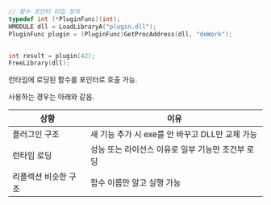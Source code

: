 
```cpp
// 함수 포인터 타입 정의
typedef int (*PluginFunc)(int);
HMODULE dll = LoadLibraryA("plugin.dll");
PluginFunc plugin = (PluginFunc)GetProcAddress(dll, "doWork");


int result = plugin(42);
FreeLibrary(dll);
```

런타임에 로딩된 함수를 포인터로 호출 가능. 

사용하는 경우는 아래와 같음.

| 상황          | 이유                              |
| ----------- | ------------------------------- |
| 플러그인 구조     | 새 기능 추가 시 exe를 안 바꾸고 DLL만 교체 가능 |
| 런타임 로딩      | 성능 또는 라이선스 이유로 일부 기능만 조건부 로딩    |
| 리플렉션 비슷한 구조 | 함수 이름만 알고 실행 가능                 |